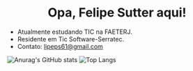 <h1 align="center">Opa, Felipe Sutter aqui!</h1>

- Atualmente estudando TIC na FAETERJ.
- Residente em Tic Software-Serratec. 
- Contato: lipeps61@gmail.com

![Anurag's GitHub stats](https://github-readme-stats.vercel.app/api?username=FelipeSutter&show_icons=true&theme=white) ![Top Langs](https://github-readme-stats.vercel.app/api/top-langs/?username=FelipeSutter&layout=compact&theme=white)


